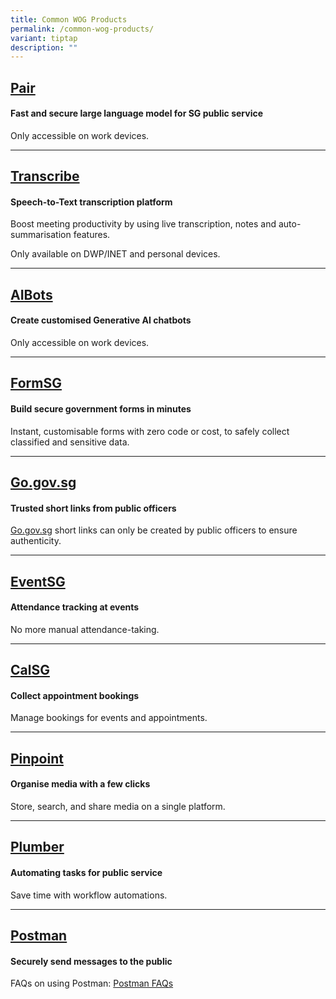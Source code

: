 ```yaml
---
title: Common WOG Products
permalink: /common-wog-products/
variant: tiptap
description: ""
---
```

<h2><a href="https://pair.gov.sg/chat" rel="noopener nofollow" target="_blank">Pair</a></h2>
<h4><strong>Fast and secure large language model for SG public service</strong></h4>
<p>Only accessible on work devices.</p>
<hr>
<h2><a href="https://www.transcribe.gov.sg/" rel="noopener nofollow" target="_blank">Transcribe</a></h2>
<h4><strong>Speech-to-Text transcription platform</strong></h4>
<p>Boost meeting productivity by using live transcription, notes and auto-summarisation
features.</p>
<p>Only available on DWP/INET and personal devices.</p>
<hr>
<h2><a href="https://aibots.gov.sg/" rel="noopener nofollow" target="_blank">AIBots</a></h2>
<h4><strong>Create customised Generative AI chatbots</strong></h4>
<p>Only accessible on work devices.</p>
<hr>
<h2><a href="https://form.gov.sg" rel="noopener nofollow" target="_blank">FormSG</a></h2>
<h4><strong>Build secure government forms in minutes</strong></h4>
<p>Instant, customisable forms with zero code or cost, to safely collect
classified and sensitive data.</p>
<hr>
<h2><a href="https://go.gov.sg" rel="noopener nofollow" target="_blank">Go.gov.sg</a></h2>
<h4><strong>Trusted short links from public officers</strong></h4>
<p><a href="http://Go.gov.sg" rel="noopener noreferrer nofollow" target="_blank">Go.gov.sg</a> short
links can only be created by public officers to ensure authenticity.</p>
<hr>
<h2><a href="https://events.gov.sg/" rel="noopener nofollow" target="_blank">EventSG</a></h2>
<h4><strong>Attendance tracking at events</strong></h4>
<p>No more manual attendance-taking.</p>
<hr>
<h2><a href="https://cal.gov.sg" rel="noopener nofollow" target="_blank">CalSG</a></h2>
<h4><strong>Collect appointment bookings</strong></h4>
<p>Manage bookings for events and appointments.</p>
<hr>
<h2><a href="https://pinpoint.gov.sg" rel="noopener nofollow" target="_blank">Pinpoint</a></h2>
<h4><strong>Organise media with a few clicks</strong></h4>
<p>Store, search, and share media on a single platform.</p>
<hr>
<h2><a href="https://plumber.gov.sg" rel="noopener nofollow" target="_blank">Plumber</a></h2>
<h4><strong>Automating tasks for public service</strong></h4>
<p>Save time with workflow automations.</p>
<hr>
<h2><a href="https://postman.gov.sg" rel="noopener nofollow" target="_blank">Postman</a></h2>
<h4><strong>Securely send messages to the public</strong></h4>
<p>FAQs on using Postman: <a href="/common-wog-products/postman-faqs/" rel="noopener nofollow" target="_blank">Postman FAQs</a>
</p>
<p></p>